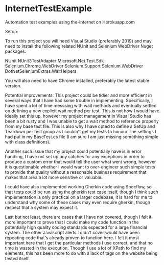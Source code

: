 # InternetTestExample
Automation test examples using the-internet on Herokuapp.com

Setup:

To run this project you will need Visual Studio (preferably 2019) and may need to install the following related NUnit and Selenium WebDriver Nuget packages:

NUnit
NUnit3TestAdapter
Microsoft.Net.Test.Sdk
Selenium.Chrome.WebDriver
Selenium.Support
Selenium.WebDriver
DotNetSeleniumExtras.WaitHelpers

You will also need to have Chrome installed, preferably the latest stable version.

Potential improvements:
This project could be tidier and more efficient in several ways that I have had some trouble in implementing.
Specifically, I have spent a lot of time messsing with wait methods and eventually settled on defining a new 
explicit wait method per test. This is not how I would have ideally set this up, however my project management
in Visual Studio has been a bit rusty and I was unable to get a wait method to reference properly from my base test
file. This is also why I have opted to define a SetUp and Teardown per test group as I couldn't get my tests to honour
The settings I had put in my BaseTest.cs file (I am sure I am just missing something simple with class definitions).

Another such issue that my project could potentially have is in error handling, I have not set up any catches
for any exceptions in order to produce a custom error that would tell the user what went wrong, however it is
questionable whether I would want to over-engineer such simple tests to provide that quality without a reasonable
business requirement that makes that area a lot more sensitive or valuable. 

I could have also implemented working Gherkin code using Specflow, so that tests could be run using the gherkin test 
case itself, though I think such implementation is only practical on a larger codebase, it is hard for me to understand
why some of these cases may even require gherkin, though respect that a system may expect it. 

Last but not least, there are cases that I have not covered, though I felt it more important to prove that I could
make my code function in the potentially high quality coding standards expected for a large financial system. The
other Javascript alerts I didn't cover would have been repeating code that's already proven to function here. I 
felt it most important here that I get the particular methods I use correct, and that no time is wasted in the
execution. Though I use a lot of XPath to find my elements, this has been more to do with a lack of tags on the
website being tested itself. 

